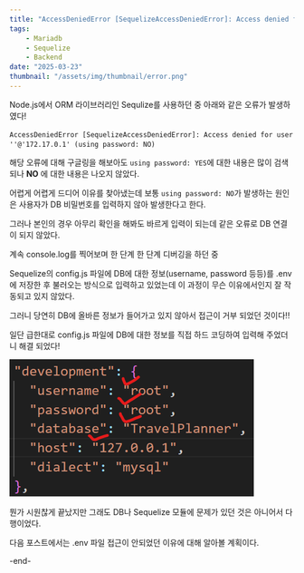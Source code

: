 ```yaml
---
title: "AccessDeniedError [SequelizeAccessDeniedError]: Access denied for user ''@'172.17.0.1' (using password: NO)"
tags:
    - Mariadb
    - Sequelize
    - Backend
date: "2025-03-23"
thumbnail: "/assets/img/thumbnail/error.png"
---
```


Node.js에서 ORM 라이브러리인 Sequlize를 사용하던 중 아래와 같은 오류가 발생하였다!

`AccessDeniedError [SequelizeAccessDeniedError]: Access denied for user ''@'172.17.0.1' (using password: NO)`

해당 오류에 대해 구글링을 해보아도 `using password: YES`에 대한 내용은 많이 검색되나 __NO__ 에 대한 내용은 나오지 않았다.

어렵게 어렵게 드디어 이유를 찾아냈는데 보통 `using password: NO`가 발생하는 원인은 사용자가 DB 비밀번호를 입력하지 않아 발생한다고 한다.

그러나 본인의 경우 아무리 확인을 해봐도 바르게 입력이 되는데 같은 오류로 DB 연결이 되지 않았다.

계속 console.log를 찍어보며 한 단계 한 단계 디버깅을 하던 중

Sequelize의 config.js 파일에 DB에 대한 정보(username, password 등등)를 .env에 저장한 후 불러오는 방식으로 입력하고 있었는데 이 과정이 무슨 이유에서인지 잘 작동되고 있지 않았다.

그러니 당연히 DB에 올바른 정보가 들어가고 있지 않아서 접근이 거부 되었던 것이다!!

일단 급한대로 config.js 파일에 DB에 대한 정보를 직접 하드 코딩하여 입력해 주었더니 해결 되었다!

![DB오류1](/assets/img/error/DB오류1.png)

뭔가 시원찮게 끝났지만 그래도 DB나 Sequelize 모듈에 문제가 있던 것은 아니어서 다행이었다.

다음 포스트에서는 .env 파일 접근이 안되었던 이유에 대해 알아볼 계획이다.

-end-